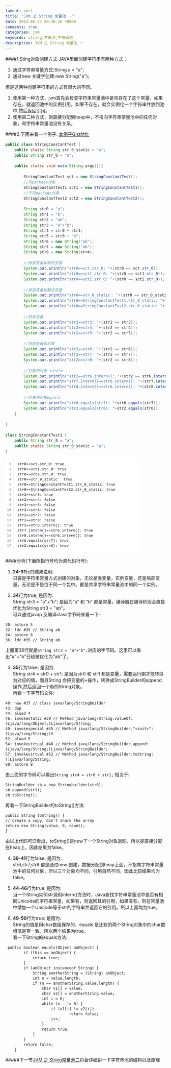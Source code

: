 ```yaml
---
layout: post
title: "JVM 之 String 常量池 一"
date: 2014-05-27 20:30:20 +0800
comments: true
categories: jvm
keywords: string,常量池,字符串池 
description: JVM 之 String 常量池 一
---
```

####1.Sting对象创建方式
JAVA里面创建字符串有两种方式：  
1. 通过字符串常量方式:String a = "a";  
2. 通过new 关键字创建:new String("a");  

但是这两种创建字符串的方式有很大的不同。  
1. 使用第一种方式，jvm首先会检查字符串常量池中是否存在了这个常量，如果存在，就返回池中的实例引用。如果不存在，就会实例化一个字符串并放到池中,然后返回引用。  
2. 使用第二种方式，则直接分配到heap中，不指向字符串常量池中的任何对象，和字符串常量池没有关系。  

####2.下面来看一个例子: [本例子Gist地址](https://gist.github.com/zarue/25e0afedb33de86da650) 
<!--more-->
```java
public class StringConstantTest {
	public static String str_0_static = "a";
	public String str_0 = "a";
	
	public static void main(String args[]){
		
		StringConstantTest sct = new StringConstantTest();
		//同package对象
		StringConstantTest1 sct1 = new StringConstantTest1();
		//不同package对象
		StringConstantTest2 sct2 = new StringConstantTest2();
		
		String str0 = "a";
		String str1 = "b";
		String str2 = "ab";
		String str3 = "a"+"b";
		String str4 = str0 + str1;
		String str5 = str0 + "b";
		String str6 = new String("ab");
		String str7 = new String("ab");
		String str8 = new String(str4);
		
		//局部变量和成员变量
		System.out.println("str0==sct.str_0: "+(str0 == sct.str_0));
		System.out.println("str0==sct1.str_0: "+(str0 == sct1.str_0));
		System.out.println("str0==sct2.str_0: "+(str0 == sct2.str_0));
		
		//局部变量和静态变量
		System.out.println("str0==str_0_static： "+(str0 == str_0_static));
		System.out.println("str0==StringConstantTest1.str_0_static: "+(str0 == StringConstantTest1.str_0_static));
		System.out.println("str0==StringConstantTest2.str_0_static: "+(str0 == StringConstantTest2.str_0_static));
		
		//局部变量
		System.out.println("str2==str3: "+(str2 == str3));
		System.out.println("str2==str4: "+(str2 == str4));
		System.out.println("str2==str5: "+(str2 == str5));
		
		//局部变量和对象
		System.out.println("str2==str6: "+(str2 == str6));
		System.out.println("str2==str7: "+(str2 == str7));
		System.out.println("str2==str8: "+(str2 == str8));
		
		//对象和对象 intern
		System.out.println("str2==str6.intern(): "+(str2 == str6.intern()));
		System.out.println("str7.intern()==str6.intern(): "+(str7.intern() == str6.intern()));
		System.out.println("str8.intern()==str6.intern(): "+(str8.intern() == str6.intern()));
		
		//对象和对象equals
		System.out.println("str6.equals(str7): "+str6.equals(str7));
		System.out.println("str2.equals(str6): "+str2.equals(str6));
	}
	
}
 
class StringConstantTest1 {
	public String str_0 = "a";
	public static String str_0_static = "a";
}
```
 
![结果](/images/blog/2014-05/20140528-string-pool-1.png)

####分析(下面所指行号均为源代码行号):
1. **24-31**行的结果说明:  
只要是字符串常量方式创建的对象，无论是类变量，实例变量，还是局部变量，无论是不是位于同一个包中。都是共享字符串常量池中的同一个实例。  


2. **34**行为true, 是因为:  
String str3 = "a"+"b"; 是因为“a” 和 “b” 都是常量，编译器在编译阶段会直接优化为String str3 = "ab"。  
可以通过javap 反编译class字节码来看一下:  
```
30: astore 5
32: ldc #35 // String ab
34: astore 6
36: ldc #35 // String ab 
```
上面第36行就是`String str3 = "a"+"b";`对应的字节码。这里可以看出"a"+"b"已经被优化为"ab"了。  

3. **35**行为false, 是因为:  
String str4 = str0 + str1; 是因为str0 和 str1 都是变量，需要运行期才能转换为对应的值，而且String 会把变量的+操作，转换成StringBuilder的append操作,然后返回一个新的String对象。  
再看一下字节码文件:   
 
```
40: new #37 // class java/lang/StringBuilder
43: dup 
44: aload 4
46: invokestatic #39 // Method java/lang/String.valueOf:(Ljava/lang/Object;)Ljava/lang/String;
49: invokespecial #45 // Method java/lang/StringBuilder."<init>":(Ljava/lang/String;)V
52: aload 5
54: invokevirtual #48 // Method java/lang/StringBuilder.append:(Ljava/lang/String;)Ljava/lang/StringBuilder;
57: invokevirtual #52 // Method java/lang/StringBuilder.toString:()Ljava/lang/String;
60: astore 8
```
由上面的字节码可以看出`String str4 = str0 + str1;`  相当于:  
```
StringBuilder sb = new Stringbuilder(str0);  
sb.append(str1);  
sb.toString();  
```
再看一下StringBuilder的toString()方法:  
```
public String toString() {
// Create a copy, don't share the array
return new String(value, 0, count);
}
```
由以上代码可已看出，toString()是new了一个String对象返回，所以是直接分配在heap上。因此结果为false。  

4. **39-41**行为false: 是因为:  
str6,str7,str8 都是通过new 创建，数据分配到heap上面，不指向字符串常量池中的任何对象，所以三个对象均不同，引用自然不同，因此比较结果均为false。  
5. **44-46**行为true: 是因为:  
当一个String实例str调用intern()方法时，Java查找字符串常量池中是否有相同Unicode的字符串常量，如果有，则返回其的引用，如果没有，则在常量池中增加一个Unicode等于str的字符串并返回它的引用。所以上面均为true。  

6. **49-50**行为true: 是因为:  
String的值是用char数组保存的，equals 是比较的两个String对象中的char数组值是否一致，所以两个结果为true。  
看一下String的equals方法:  
```
 public boolean equals(Object anObject) {
        if (this == anObject) {
            return true;
        }
        if (anObject instanceof String) {
            String anotherString = (String) anObject;
            int n = value.length;
            if (n == anotherString.value.length) {
                char v1[] = value;
                char v2[] = anotherString.value;
                int i = 0;
                while (n-- != 0) {
                    if (v1[i] != v2[i])
                            return false;
                    i++;
                }
                return true;
            }
        }
        return false;
    }
```


#####下一节[JVM 之 String常量池二](/blog/2014/05/29/runtime-string-pool-2/)将会详细讲一下字符串池的结构以及原理
